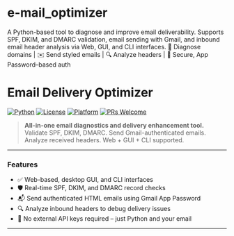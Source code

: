 # e-mail_optimizer
A Python-based tool to diagnose and improve email deliverability. Supports SPF, DKIM, and DMARC validation, email sending with Gmail, and inbound email header analysis via Web, GUI, and CLI interfaces.  🔧 Diagnose domains | ✉️ Send styled emails | 🔍 Analyze headers | 🔐 Secure, App Password–based auth
# Email Delivery Optimizer

[![Python](https://img.shields.io/badge/python-3.8+-blue.svg)](https://www.python.org/)
[![License](https://img.shields.io/badge/license-MIT-green.svg)](LICENSE)
[![Platform](https://img.shields.io/badge/platform-cross--platform-lightgrey.svg)]()
[![PRs Welcome](https://img.shields.io/badge/PRs-welcome-brightgreen.svg)](CONTRIBUTING.md)

> **All-in-one email diagnostics and delivery enhancement tool.**
> Validate SPF, DKIM, DMARC. Send Gmail-authenticated emails. Analyze received headers. Web + GUI + CLI supported.

---

### Features
- ✅ Web-based, desktop GUI, and CLI interfaces
- 🛡️ Real-time SPF, DKIM, and DMARC record checks
- 📬 Send authenticated HTML emails using Gmail App Password
- 🔍 Analyze inbound headers to debug delivery issues
- 🔧 No external API keys required – just Python and your email

---

